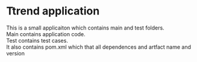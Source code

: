 # Ttrend application

This is a small applicaiton which contains main and test folders.  
Main contains application code.  
Test contains test cases.  
It also contains pom.xml which that all dependences and artfact name and version

